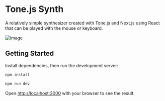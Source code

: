 # Tone.js Synth

A relatively simple synthesizer created with Tone.js and Next.js using React that can be played with the mouse or keyboard.

![image](https://user-images.githubusercontent.com/8974888/183277108-0b300fb2-519a-4508-bbe8-ac5cd53cacaa.png)

## Getting Started

Install dependencies, then run the development server:

```bash
npm install

npm run dev
```

Open [http://localhost:3000](http://localhost:3000) with your browser to see the result.
